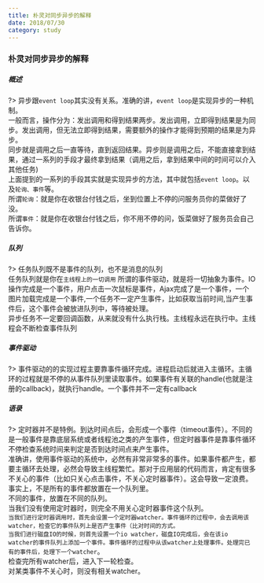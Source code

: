 ```yaml
---
title: 朴灵对同步异步的解释
date: 2018/07/30
category: study
---
```


### 朴灵对同步异步的解释

##### 概述

?> 异步跟`event loop`其实没有关系。准确的讲，`event loop`是实现异步的一种机制。  
一般而言，操作分为：发出调用和得到结果两步。发出调用，立即得到结果是为同步。发出调用，但无法立即得到结果，需要额外的操作才能得到预期的结果是为异步。  
同步就是调用之后一直等待，直到返回结果。异步则是调用之后，不能直接拿到结果，通过一系列的手段才最终拿到结果（调用之后，拿到结果中间的时间可以介入其他任务)   
上面提到的一系列的手段其实就是实现异步的方法，其中就包括`event loop`。以及`轮询、事件`等。  
所谓`轮询`：就是你在收银台付钱之后，坐到位置上不停的问服务员你的菜做好了没。  
所谓`事件`：就是你在收银台付钱之后，你不用不停的问，饭菜做好了服务员会自己告诉你。  

##### 队列

?> 任务队列既不是事件的队列，也不是消息的队列  
任务队列就是你在`主线程上的一切调用`
所谓的事件驱动，就是将一切抽象为事件。IO操作完成是一个事件，用户点击一次鼠标是事件，Ajax完成了是一个事件，一个图片加载完成是一个事件,一个任务不一定产生事件，比如获取当前时间,当产生事件后，这个事件会被放进队列中，等待被处理。  
异步任务不一定要回调函数，从来就没有什么执行栈。主线程永远在执行中。主线程会不断检查事件队列

##### 事件驱动

?> 事件驱动的的实现过程主要靠事件循环完成。进程启动后就进入主循环。主循环的过程就是不停的从事件队列里读取事件。如果事件有关联的handle(也就是注册的callback)，就执行handle。一个事件并不一定有callback

##### 语录

?> 定时器并不是特例。到达时间点后，会形成一个事件（timeout事件）。不同的是一般事件是靠底层系统或者线程池之类的产生事件，但定时器事件是靠事件循环不停检查系统时间来判定是否到达时间点来产生事件。  
准确讲，使用事件驱动的系统中，必然有非常非常多的事件。如果事件都产生，都要主循环去处理，必然会导致主线程繁忙。那对于应用层的代码而言，肯定有很多不关心的事件（比如只关心点击事件，不关心定时器事件）。这会导致一定浪费。 
事实上，不是所有的事件都放置在一个队列里。  
不同的事件，放置在不同的队列。  
当我们没有使用定时器时，则完全不用关心定时器事件这个队列。  
`当我们进行定时器调用时，首先会设置一个定时器watcher。事件循环的过程中，会去调用该watcher，检查它的事件队列上是否产生事件（比对时间的方式。`    
`当我们进行磁盘IO的时候，则首先设置一个io watcher，磁盘IO完成后，会在该io watcher的事件队列上添加一个事件。事件循环的过程中从该watcher上处理事件。处理完已有的事件后，处理下一个watcher`。  
检查完所有watcher后，进入下一轮检查。  
对某类事件不关心时，则没有相关watcher。 





